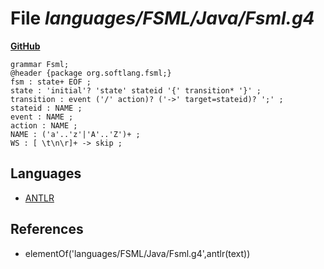 # File _languages/FSML/Java/Fsml.g4_
**[GitHub](https://github.com/softlang/yas/blob/master/languages/FSML/Java/Fsml.g4)**
```
grammar Fsml;
@header {package org.softlang.fsml;}
fsm : state+ EOF ;
state : 'initial'? 'state' stateid '{' transition* '}' ;
transition : event ('/' action)? ('->' target=stateid)? ';' ;
stateid : NAME ;
event : NAME ;
action : NAME ;
NAME : ('a'..'z'|'A'..'Z')+ ;
WS : [ \t\n\r]+ -> skip ;
```

## Languages
* [ANTLR](../languages/ANTLR.md)

## References
* elementOf('languages/FSML/Java/Fsml.g4',antlr(text))
